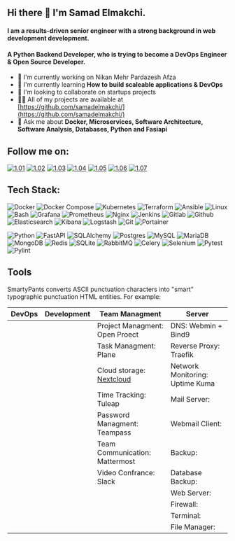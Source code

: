 ## Hi there 👋 I'm Samad Elmakchi.

<h4>I am a results-driven senior engineer with a strong background in web development development.</h3>
<h4>A Python Backend Developer, who is trying to become a DevOps Engineer & Open Source Developer.</h4>

- 🔭 I'm currently working on Nikan Mehr Pardazesh Afza
- 🌱 I'm currently learning **How to build scaleable applications & DevOps**
- 👯 I'm looking to collaborate on startups projects
- 👨‍💻 All of my projects are available at [https://github.com/samadelmakchi/](https://github.com/samadelmakchi/)
- 💬 Ask me about **Docker, Microservices, Software Architecture, Software Analysis, Databases, Python and Fasiapi**
<!-- - 📫 How to reach me? Just mail me **(samad.elmakchi@gmail.com)**  -->

<!-- ~~~~~~~~~~~~~~~~~~~~~~~~~~~~~~~~~~~~~~~~~~~~~~~~~~~~~~~~~~~~~~~~~~~~~~~~~~~~~~~~~~~~~~~~~~~~~~~~~~~~~~~~~~~~~~~~~~~~~~~~~~~~~~~~~~~~~~~~~~~~~~~~~~~~~~~  -->

[01]: https://www.linkedin.com/in/samad-elmakchi
[02]: https://www.instagram.com/samad.elmakchi
[03]: https://wa.me/989141189645
[04]: https://t.me/samadelmakchi
[05]: https://x.com/elmakchi
[06]: https://facebook.com/samad.elmakchi
[07]: mailto:samad.elmakchi@gmail.com

[1.01]: https://cdn2.iconfinder.com/data/icons/black-white-social-media/32/online_social_media_linked_in-32.png
[1.02]: https://cdn2.iconfinder.com/data/icons/black-white-social-media/32/instagram_online_social_media-32.png
[1.03]: https://cdn2.iconfinder.com/data/icons/black-white-social-media/64/whatsapp_social_media_logo-32.png
[1.04]: https://cdn4.iconfinder.com/data/icons/social-media-2552/64/social_media_telegram-05-32.png
[1.05]: https://cdn2.iconfinder.com/data/icons/black-white-social-media/32/online_social_media_twitter-32.png
[1.06]: https://cdn2.iconfinder.com/data/icons/black-white-social-media/32/facebook_online_social_media-32.png
[1.07]: https://cdn4.iconfinder.com/data/icons/black-white-social-media/32/email_mail_envelope_send_message-32.png

## Follow me on:
[![1.01]][01] [![1.02]][02] [![1.03]][03] [![1.04]][04] [![1.05]][05] [![1.06]][06] [![1.07]][07] 

<!-- ~~~~~~~~~~~~~~~~~~~~~~~~~~~~~~~~~~~~~~~~~~~~~~~~~~~~~~~~~~~~~~~~~~~~~~~~~~~~~~~~~~~~~~~~~~~~~~~~~~~~~~~~~~~~~~~~~~~~~~~~~~~~~~~~~~~~~~~~~~~~~~~~~~~~~~~  -->

## Tech Stack:
![Docker](https://img.shields.io/badge/docker-%230db7ed.svg?style=for-the-badge&logo=docker&logoColor=white) 
![Docker Compose](https://img.shields.io/badge/Docker%20Compose-2496ED?style=for-the-badge&logo=docker&logoColor=white) 
![Kubernetes](https://img.shields.io/badge/kubernetes-%23326ce5.svg?style=for-the-badge&logo=kubernetes&logoColor=white) 
![Terraform](https://img.shields.io/badge/terraform-%235835CC.svg?style=for-the-badge&logo=terraform&logoColor=white) 
![Ansible](https://img.shields.io/badge/ansible-%231A1918.svg?style=for-the-badge&logo=ansible&logoColor=white) 
![Linux](https://img.shields.io/badge/Linux-FCC624?style=for-the-badge&logo=linux&logoColor=white) 
![Bash](https://img.shields.io/badge/Bash-4EAA25?style=for-the-badge&logo=gnubash&logoColor=white) 
![Grafana](https://img.shields.io/badge/Grafana-F46800?style=for-the-badge&logo=Grafana&logoColor=white) 
![Prometheus](https://img.shields.io/badge/Prometheus-%23E6522C?style=for-the-badge&logo=prometheus&logoColor=white) 
![Nginx](https://img.shields.io/badge/Nginx-%23009639.svg?style=for-the-badge&logo=nginx&logoColor=white) 
![Jenkins](https://img.shields.io/badge/Jenkins-%232C5263.svg?style=for-the-badge&logo=jenkins&logoColor=white) 
![Gitlab](https://img.shields.io/badge/Gitlab-da4127?style=for-the-badge&logo=gitlab&logoColor=white) 
![Github](https://img.shields.io/badge/Github-000000?style=for-the-badge&logo=github&logoColor=white) 
![Elasticsearch](https://img.shields.io/badge/-ElasticSearch-005571?style=for-the-badge&logo=elasticsearch&logoColor=white) 
![Kibana](https://img.shields.io/badge/Kibana-005571?style=for-the-badge&logo=Kibana&logoColor=white) 
![Logstash](https://img.shields.io/badge/-Logstash-A9A9A9?style=for-the-badge&logo=Logstash&logoColor=white) 
![Git](https://img.shields.io/badge/Git-e84d31?style=for-the-badge&logo=git&logoColor=white) 
![Portainer](https://img.shields.io/badge/Portainer-13b8f1?style=for-the-badge&logo=Portainer&logoColor=white) 

![Python](https://img.shields.io/badge/python-3670A0?style=for-the-badge&logo=python&logoColor=white) 
![FastAPI](https://img.shields.io/badge/FastAPI-005571?style=for-the-badge&logo=fastapi&logoColor=white) 
![SQLAlchemy](https://img.shields.io/badge/SQLAlchemy-306998?style=for-the-badge&logo=python&logoColor=white) 
![Postgres](https://img.shields.io/badge/postgres-%23316192.svg?style=for-the-badge&logo=postgresql&logoColor=white) 
![MySQL](https://img.shields.io/badge/mysql-%2300f.svg?style=for-the-badge&logo=mysql&logoColor=white) 
![MariaDB](https://img.shields.io/badge/MariaDB-003545?style=for-the-badge&logo=mariadb&logoColor=white) 
![MongoDB](https://img.shields.io/badge/MongoDB-%234ea94b.svg?style=for-the-badge&logo=mongodb&logoColor=white) 
![Redis](https://img.shields.io/badge/redis-%23DD0031.svg?style=for-the-badge&logo=redis&logoColor=white) 
![SQLite](https://img.shields.io/badge/SQLite-003B57?style=for-the-badge&logo=sqlite&logoColor=white) 
![RabbitMQ](https://img.shields.io/badge/-RabbitMQ-FF6600?style=for-the-badge&logo=rabbitmq&logoColor=white) 
![Celery](https://img.shields.io/badge/Celery-37814A?style=for-the-badge&logo=Celery&logoColor=white) 
![Selenium](https://img.shields.io/badge/-selenium-CB02A?style=for-the-badge&logo=selenium&logoColor=white) 
![Pytest](https://img.shields.io/badge/Pytest-0A9EDC?style=for-the-badge&logo=pytest&logoColor=white) 
![Pylint](https://img.shields.io/badge/Pylint-4930bd?style=for-the-badge&logo=python&logoColor=white) 

<!-- ![Javascript](https://img.shields.io/badge/Javascript-e8d44d?style=for-the-badge&logo=Javascript&logoColor=white) 
![Cypress](https://img.shields.io/badge/Cypress-4aa184?style=for-the-badge&logo=cypress&logoColor=white)  -->

<!-- ~~~~~~~~~~~~~~~~~~~~~~~~~~~~~~~~~~~~~~~~~~~~~~~~~~~~~~~~~~~~~~~~~~~~~~~~~~~~~~~~~~~~~~~~~~~~~~~~~~~~~~~~~~~~~~~~~~~~~~~~~~~~~~~~~~~~~~~~~~~~~~~~~~~~~~~  -->

## Tools
SmartyPants converts ASCII punctuation characters into "smart" typographic punctuation HTML entities. For example:

[t01]: #
[t02]: #
[t03]: https://github.com/samadelmakchi/nextcloud
[t04]: #
[t05]: #
[t06]: #
[t07]: #

[s01]: #
[s02]: #
[s03]: #
[s04]: #
[s05]: #
[s06]: #
[s07]: #
[s08]: #
[s09]: #
[s10]: #
[s11]: #

|DevOps        |Development     |Team Managment                 |Server                                |
|--------------|----------------|-------------------------------|--------------------------------------|
|              |                |Project Managment: Open Proect[][t01] |DNS: Webmin + Bind9[][s01]             |
|              |                |Task Managment: Plane[][t02]          |Reverse Proxy: Traefik[][s02]          |
|              |                |Cloud storage: [Nextcloud][t03]       |Network Monitoring: Uptime Kuma[][s03] |
|              |                |Time Tracking: Tuleap[][t04]          |Mail Server: [][s04]                   |
|              |                |Password Managment: Teampass[][t05]   |Webmail Client: [][s05]                |
|              |                |Team Communication: Mattermost[][t06] |Backup: [][s06]                        |
|              |                |Video Confrance: Slack[][t07]         |Database Backup: [][s07]               |
|              |                |                               |Web Server: [][s08]                    |
|              |                |                               |Firewall: [][s09]                      |
|              |                |                               |Terminal: [][s10]                      |
|              |                |                               |File Manager: [][s11]                  |

<!-- > Blockquote -->


